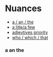 # Nuances

- [a / an / the](#a-an-the)
- [a litle/a few](#a-little-/-a-few)
- [adjevtives priority](#adjectives-priority)
- [who / which / that](#who-/-which-/-that)


### a an the 


